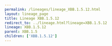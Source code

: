 ```yaml
---
permalink: /lineages/lineage_XBB.1.5.12.html
layout: lineage_page
title: Lineage XBB.1.5.12
redirect_to: ../lineage.html?lineage=XBB.1.5.12
lineage: XBB.1.5.12
parent: XBB.1.5
children: ['XBB.1.5.12']
---
```

